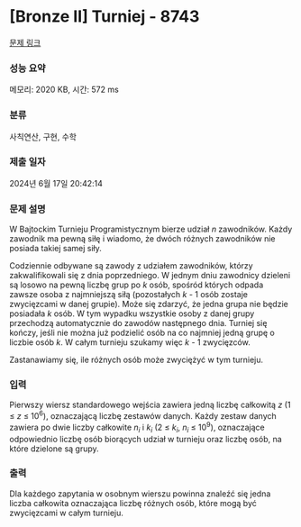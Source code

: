 # [Bronze II] Turniej - 8743 

[문제 링크](https://www.acmicpc.net/problem/8743) 

### 성능 요약

메모리: 2020 KB, 시간: 572 ms

### 분류

사칙연산, 구현, 수학

### 제출 일자

2024년 6월 17일 20:42:14

### 문제 설명

<p>W Bajtockim Turnieju Programistycznym bierze udział <em>n</em> zawodników. Każdy zawodnik ma pewną siłę i wiadomo, że dwóch różnych zawodników nie posiada takiej samej siły.</p>

<p>Codziennie odbywane są zawody z udziałem zawodników, którzy zakwalifikowali się z dnia poprzedniego. W jednym dniu zawodnicy dzieleni są losowo na pewną liczbę grup po <em>k</em> osób, spośród których odpada zawsze osoba z najmniejszą siłą (pozostałych <em>k</em> - 1 osób zostaje zwycięzcami w danej grupie). Może się zdarzyć, że jedna grupa nie będzie posiadała <em>k</em> osób. W tym wypadku wszystkie osoby z danej grupy przechodzą automatycznie do zawodów następnego dnia. Turniej się kończy, jeśli nie można już podzielić osób na co najmniej jedną grupę o liczbie osób <em>k</em>. W całym turnieju szukamy więc <em>k</em> - 1 zwycięzców.</p>

<p>Zastanawiamy się, ile różnych osób może zwyciężyć w tym turnieju.</p>

### 입력 

 <p>Pierwszy wiersz standardowego wejścia zawiera jedną liczbę całkowitą <em>z</em> (1 ≤ <em>z</em> ≤ 10<sup>6</sup>), oznaczającą liczbę zestawów danych. Każdy zestaw danych zawiera po dwie liczby całkowite <em>n<sub>i</sub></em> i <em>k<sub>i</sub></em> (2 ≤ <em>k<sub>i</sub></em>, <em>n<sub>i</sub></em> ≤ 10<sup>9</sup>), oznaczające odpowiednio liczbę osób biorących udział w turnieju oraz liczbę osób, na które dzielone są grupy.</p>

### 출력 

 <p>Dla każdego zapytania w osobnym wierszu powinna znaleźć się jedna liczba całkowita oznaczająca liczbę różnych osób, które mogą być zwycięzcami w całym turnieju.</p>

